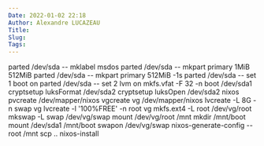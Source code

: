 ```yaml
---
Date: 2022-01-02 22:18
Author: Alexandre LUCAZEAU
Title: 
Slug: 
Tags: 
---
```


parted /dev/sda -- mklabel msdos
parted /dev/sda -- mkpart primary 1MiB 512MiB
parted /dev/sda -- mkpart primary 512MiB -1s
parted /dev/sda -- set 1 boot on
parted /dev/sda -- set 2 lvm on
mkfs.vfat -F 32 -n boot /dev/sda1
cryptsetup luksFormat /dev/sda2
cryptsetup luksOpen /dev/sda2 nixos
pvcreate /dev/mapper/nixos
vgcreate vg /dev/mapper/nixos
lvcreate -L 8G -n swap vg
lvcreate -l '100%FREE' -n root vg
mkfs.ext4 -L root /dev/vg/root
mkswap -L swap /dev/vg/swap
mount /dev/vg/root /mnt
mkdir /mnt/boot
mount /dev/sda1 /mnt/boot
swapon /dev/vg/swap
nixos-generate-config --root /mnt
scp ..
nixos-install
